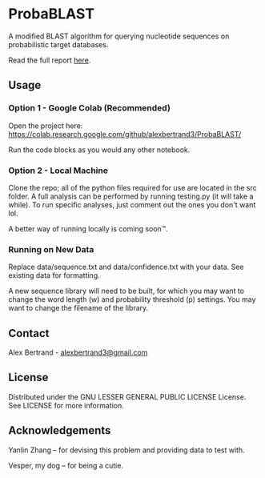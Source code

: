 # ProbaBLAST

A modified BLAST algorithm for querying nucleotide sequences on probabilistic target databases.

Read the full report [here](https://github.com/alexbertrand3/ProbaBLAST/blob/main/ProbaBLAST.pdf).

## Usage

### Option 1 - Google Colab (Recommended)
Open the project here:
https://colab.research.google.com/github/alexbertrand3/ProbaBLAST/

Run the code blocks as you would any other notebook.

### Option 2 - Local Machine
Clone the repo; all of the python files required for use are located in the src folder. A full analysis can be performed by running testing.py (it will take a while). To run specific analyses, just comment out the ones you don't want lol.

A better way of running locally is coming soon&trade;.

### Running on New Data
Replace data/sequence.txt and data/confidence.txt with your data. See existing data for formatting.

A new sequence library will need to be built, for which you may want to change the word length (w) and probability threshold (p) settings. You may want to change the filename of the library.

## Contact
Alex Bertrand - alexbertrand3@gmail.com

## License
Distributed under the GNU LESSER GENERAL PUBLIC LICENSE License. See LICENSE for more information.

## Acknowledgements
Yanlin Zhang &ndash; for devising this problem and providing data to test with.

Vesper, my dog &ndash; for being a cutie.
